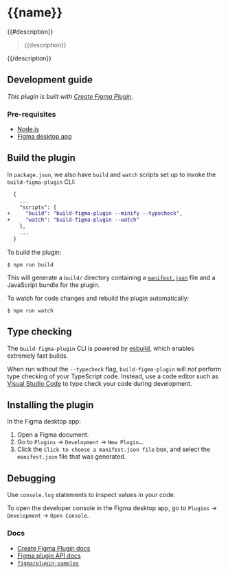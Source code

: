 # {{name}}

{{#description}}
> {{description}}

{{/description}}
## Development guide

*This plugin is built with [Create Figma Plugin](https://github.com/yuanqing/create-figma-plugin).*

### Pre-requisites

- [Node.js](https://nodejs.org)
- [Figma desktop app](https://figma.com/downloads/)

## Build the plugin

In `package.json`, we also have `build` and `watch` scripts set up to invoke the `build-figma-plugin` CLI:

```diff
  {
    ...
    "scripts": {
+     "build": "build-figma-plugin --minify --typecheck",
+     "watch": "build-figma-plugin --watch"
    },
    ...
  }
```

To build the plugin:

```
$ npm run build
```

This will generate a `build/` directory containing a [`manifest.json`](https://figma.com/plugin-docs/manifest/) file and a JavaScript bundle for the plugin.

To watch for code changes and rebuild the plugin automatically:

```
$ npm run watch
```

## Type checking

The `build-figma-plugin` CLI is powered by [esbuild](https://esbuild.github.io), which enables extremely fast builds.

When run without the `--typecheck` flag, `build-figma-plugin` will *not* perform type checking of your TypeScript code. Instead, use a code editor such as [Visual Studio Code](https://code.visualstudio.com) to type check your code during development.

## Installing the plugin

In the Figma desktop app:

1. Open a Figma document.
2. Go to `Plugins` → `Development` → `New Plugin…`.
3. Click the `Click to choose a manifest.json file` box, and select the `manifest.json` file that was generated.

## Debugging

Use `console.log` statements to inspect values in your code.

To open the developer console in the Figma desktop app, go to `Plugins` → `Development` → `Open Console`.

### Docs

- [Create Figma Plugin docs](https://yuanqing.github.io/create-figma-plugin/)
- [Figma plugin API docs](https://figma.com/plugin-docs/api/)
- [`figma/plugin-samples`](https://github.com/figma/plugin-samples)

